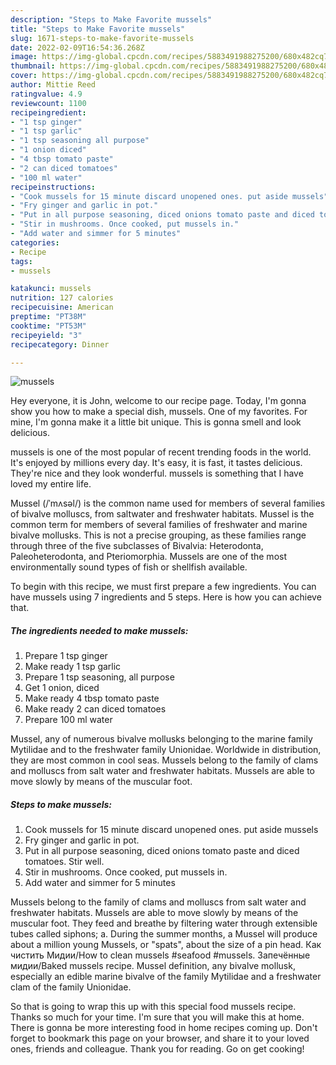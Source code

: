 ```yaml
---
description: "Steps to Make Favorite mussels"
title: "Steps to Make Favorite mussels"
slug: 1671-steps-to-make-favorite-mussels
date: 2022-02-09T16:54:36.268Z
image: https://img-global.cpcdn.com/recipes/5883491988275200/680x482cq70/mussels-recipe-main-photo.jpg
thumbnail: https://img-global.cpcdn.com/recipes/5883491988275200/680x482cq70/mussels-recipe-main-photo.jpg
cover: https://img-global.cpcdn.com/recipes/5883491988275200/680x482cq70/mussels-recipe-main-photo.jpg
author: Mittie Reed
ratingvalue: 4.9
reviewcount: 1100
recipeingredient:
- "1 tsp ginger"
- "1 tsp garlic"
- "1 tsp seasoning all purpose"
- "1 onion diced"
- "4 tbsp tomato paste"
- "2 can diced tomatoes"
- "100 ml water"
recipeinstructions:
- "Cook mussels for 15 minute discard unopened ones. put aside mussels"
- "Fry ginger and garlic in pot."
- "Put in all purpose seasoning, diced onions tomato paste and diced tomatoes. Stir well."
- "Stir in mushrooms. Once cooked, put mussels in."
- "Add water and simmer for 5 minutes"
categories:
- Recipe
tags:
- mussels

katakunci: mussels 
nutrition: 127 calories
recipecuisine: American
preptime: "PT38M"
cooktime: "PT53M"
recipeyield: "3"
recipecategory: Dinner

---
```



![mussels](https://img-global.cpcdn.com/recipes/5883491988275200/680x482cq70/mussels-recipe-main-photo.jpg)

Hey everyone, it is John, welcome to our recipe page. Today, I'm gonna show you how to make a special dish, mussels. One of my favorites. For mine, I'm gonna make it a little bit unique. This is gonna smell and look delicious.

mussels is one of the most popular of recent trending foods in the world. It's enjoyed by millions every day. It's easy, it is fast, it tastes delicious. They're nice and they look wonderful. mussels is something that I have loved my entire life.

Mussel (/ˈmʌsəl/) is the common name used for members of several families of bivalve molluscs, from saltwater and freshwater habitats. Mussel is the common term for members of several families of freshwater and marine bivalve mollusks. This is not a precise grouping, as these families range through three of the five subclasses of Bivalvia: Heterodonta, Paleoheterodonta, and Pteriomorphia. Mussels are one of the most environmentally sound types of fish or shellfish available.


To begin with this recipe, we must first prepare a few ingredients. You can have mussels using 7 ingredients and 5 steps. Here is how you can achieve that.

<!--inarticleads1-->

##### The ingredients needed to make mussels:

1. Prepare 1 tsp ginger
1. Make ready 1 tsp garlic
1. Prepare 1 tsp seasoning, all purpose
1. Get 1 onion, diced
1. Make ready 4 tbsp tomato paste
1. Make ready 2 can diced tomatoes
1. Prepare 100 ml water


Mussel, any of numerous bivalve mollusks belonging to the marine family Mytilidae and to the freshwater family Unionidae. Worldwide in distribution, they are most common in cool seas. Mussels belong to the family of clams and molluscs from salt water and freshwater habitats. Mussels are able to move slowly by means of the muscular foot. 

<!--inarticleads2-->

##### Steps to make mussels:

1. Cook mussels for 15 minute discard unopened ones. put aside mussels
1. Fry ginger and garlic in pot.
1. Put in all purpose seasoning, diced onions tomato paste and diced tomatoes. Stir well.
1. Stir in mushrooms. Once cooked, put mussels in.
1. Add water and simmer for 5 minutes


Mussels belong to the family of clams and molluscs from salt water and freshwater habitats. Mussels are able to move slowly by means of the muscular foot. They feed and breathe by filtering water through extensible tubes called siphons; a. During the summer months, a Mussel will produce about a million young Mussels, or &#34;spats&#34;, about the size of a pin head. Как чистить Мидии/How to clean mussels #seafood #mussels. Запечённые мидии/Baked mussels recipe. Mussel definition, any bivalve mollusk, especially an edible marine bivalve of the family Mytilidae and a freshwater clam of the family Unionidae. 

So that is going to wrap this up with this special food mussels recipe. Thanks so much for your time. I'm sure that you will make this at home. There is gonna be more interesting food in home recipes coming up. Don't forget to bookmark this page on your browser, and share it to your loved ones, friends and colleague. Thank you for reading. Go on get cooking!

